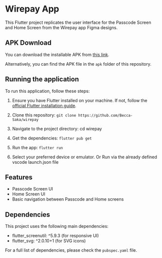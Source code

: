 # Wirepay App 

This Flutter project replicates the user interface for the Passcode Screen and Home Screen from the Wirepay app Figma designs.

## APK Download

You can download the installable APK from [this link](https://github.com/Becca-Saka/wirepay/blob/main/apk/app-release.apk).

Alternatively, you can find the APK file in the `apk` folder of this repository.

## Running the application

To run this application, follow these steps:

1. Ensure you have Flutter installed on your machine. If not, follow the [official Flutter installation guide](https://flutter.dev/docs/get-started/install).

2. Clone this repository:
`git clone https://github.com/Becca-Saka/wirepay`

3. Navigate to the project directory:
cd wirepay

4. Get the dependencies:
`flutter pub get`

5. Run the app:
`flutter run`

6. Select your preferred device or emulator. Or Run via the already defined vscode launch.json file

## Features

- Passcode Screen UI 
- Home Screen UI 
- Basic navigation between Passcode and Home screens


## Dependencies

This project uses the following main dependencies:

- flutter_screenutil: ^5.9.3 (for responsive UI)
- flutter_svg: ^2.0.10+1 (for SVG icons)

For a full list of dependencies, please check the `pubspec.yaml` file.


